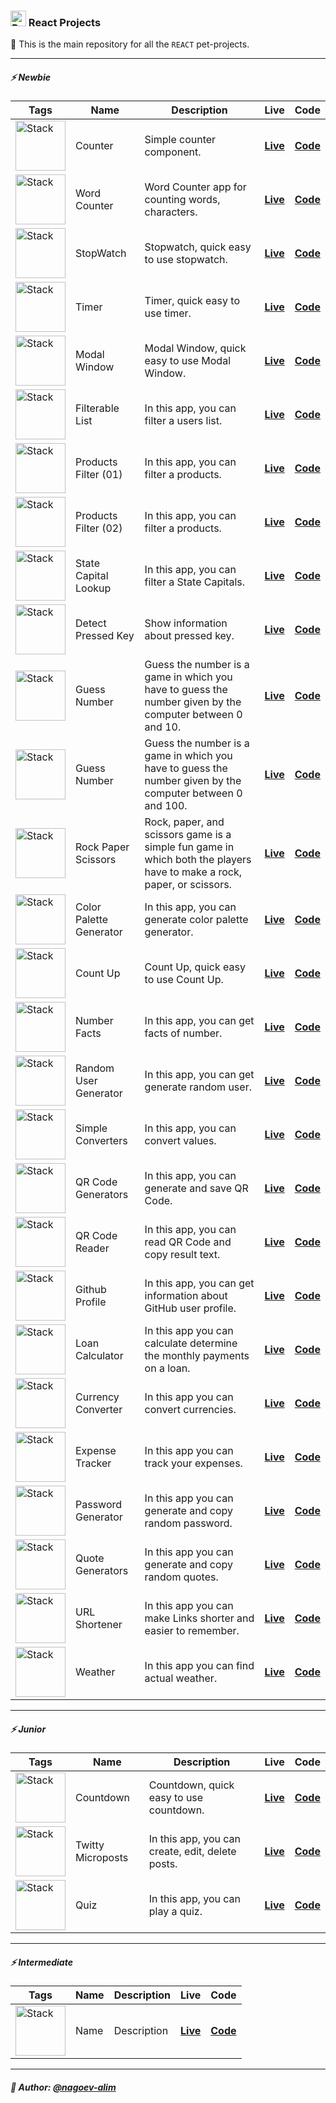 ### <img width=25 src="https://skillicons.dev/icons?i=react"  alt="Reac"/> React Projects

👋 This is the main repository for all the `REACT` pet-projects.

----

##### ⚡️ Newbie

| **Tags**                                                                           | **Name**                | **Description**                                                                                                        | **Live**                                                                                           | **Code**                                                                                                          |
|------------------------------------------------------------------------------------|-------------------------|------------------------------------------------------------------------------------------------------------------------|----------------------------------------------------------------------------------------------------|-------------------------------------------------------------------------------------------------------------------|
| <img width="80" src="https://skillicons.dev/icons?i=html,css,react"  alt="Stack"/> | Counter                 | Simple counter component.                                                                                              | [**Live**](https://npp-react-projects.vercel.app/projects/counter/dist/index.html)                 | [**Code**](https://github.com/nagoev-alim/npp-react-projects/tree/master/projects/counter/source)                 |
| <img width="80" src="https://skillicons.dev/icons?i=html,css,react"  alt="Stack"/> | Word Counter            | Word Counter app for counting words, characters.                                                                       | [**Live**](https://npp-react-projects.vercel.app/projects/word-counter/dist/index.html)            | [**Code**](https://github.com/nagoev-alim/npp-react-projects/tree/master/projects/word-counter/source)            |
| <img width="80" src="https://skillicons.dev/icons?i=html,css,react"  alt="Stack"/> | StopWatch               | Stopwatch, quick easy to use stopwatch.                                                                                | [**Live**](https://npp-react-projects.vercel.app/projects/stopwatch/dist/index.html)               | [**Code**](https://github.com/nagoev-alim/npp-react-projects/tree/master/projects/stopwatch/source)               |
| <img width="80" src="https://skillicons.dev/icons?i=html,css,react"  alt="Stack"/> | Timer                   | Timer, quick easy to use timer.                                                                                        | [**Live**](https://npp-react-projects.vercel.app/projects/timer/dist/index.html)                   | [**Code**](https://github.com/nagoev-alim/npp-react-projects/tree/master/projects/timer/source)                   |
| <img width="80" src="https://skillicons.dev/icons?i=html,css,react"  alt="Stack"/> | Modal Window            | Modal Window, quick easy to use Modal Window.                                                                          | [**Live**](https://npp-react-projects.vercel.app/projects/modal-window/dist/index.html)            | [**Code**](https://github.com/nagoev-alim/npp-react-projects/tree/master/projects/modal-window/source)            |
| <img width="80" src="https://skillicons.dev/icons?i=html,css,react"  alt="Stack"/> | Filterable List         | In this app, you can filter a users list.                                                                              | [**Live**](https://npp-react-projects.vercel.app/projects/filterable-list/dist/index.html)         | [**Code**](https://github.com/nagoev-alim/npp-react-projects/tree/master/projects/filterable-list/source)         |
| <img width="80" src="https://skillicons.dev/icons?i=html,css,react"  alt="Stack"/> | Products Filter (01)    | In this app, you can filter a products.                                                                                | [**Live**](https://npp-react-projects.vercel.app/projects/products-filter-01/dist/index.html)      | [**Code**](https://github.com/nagoev-alim/npp-react-projects/tree/master/projects/products-filter-01/source)      |
| <img width="80" src="https://skillicons.dev/icons?i=html,css,react"  alt="Stack"/> | Products Filter (02)    | In this app, you can filter a products.                                                                                | [**Live**](https://npp-react-projects.vercel.app/projects/products-filter-02/dist/index.html)      | [**Code**](https://github.com/nagoev-alim/npp-react-projects/tree/master/projects/products-filter-02/source)      |
| <img width="80" src="https://skillicons.dev/icons?i=html,css,react"  alt="Stack"/> | State Capital Lookup    | In this app, you can filter a State Capitals.                                                                          | [**Live**](https://npp-react-projects.vercel.app/projects/state-capital-lookup/dist/index.html)    | [**Code**](https://github.com/nagoev-alim/npp-react-projects/tree/master/projects/state-capital-lookup/source)    |
| <img width="80" src="https://skillicons.dev/icons?i=html,css,react"  alt="Stack"/> | Detect Pressed Key      | Show information about pressed key.                                                                                    | [**Live**](https://npp-react-projects.vercel.app/projects/detect-pressed-key/dist/index.html)      | [**Code**](https://github.com/nagoev-alim/npp-react-projects/tree/master/projects/detect-pressed-key/source)      |
| <img width="80" src="https://skillicons.dev/icons?i=html,css,react"  alt="Stack"/> | Guess Number            | Guess the number is a game in which you have to guess the number given by the computer between 0 and 10.               | [**Live**](https://npp-react-projects.vercel.app/projects/guess-number-01/dist/index.html)         | [**Code**](https://github.com/nagoev-alim/npp-react-projects/tree/master/projects/guess-number-01/source)         |
| <img width="80" src="https://skillicons.dev/icons?i=html,css,react"  alt="Stack"/> | Guess Number            | Guess the number is a game in which you have to guess the number given by the computer between 0 and 100.              | [**Live**](https://npp-react-projects.vercel.app/projects/guess-number-02/dist/index.html)         | [**Code**](https://github.com/nagoev-alim/npp-react-projects/tree/master/projects/guess-number-02/source)         |
| <img width="80" src="https://skillicons.dev/icons?i=html,css,react"  alt="Stack"/> | Rock Paper Scissors     | Rock, paper, and scissors game is a simple fun game in which both the players have to make a rock, paper, or scissors. | [**Live**](https://npp-react-projects.vercel.app/projects/rock-paper-scissor/dist/index.html)      | [**Code**](https://github.com/nagoev-alim/npp-react-projects/tree/master/projects/rock-paper-scissor/source)      |
| <img width="80" src="https://skillicons.dev/icons?i=html,css,react"  alt="Stack"/> | Color Palette Generator | In this app, you can generate color palette generator.                                                                 | [**Live**](https://npp-react-projects.vercel.app/projects/color-palette-generator/dist/index.html) | [**Code**](https://github.com/nagoev-alim/npp-react-projects/tree/master/projects/color-palette-generator/source) |
| <img width="80" src="https://skillicons.dev/icons?i=html,css,react"  alt="Stack"/> | Count Up                | Count Up, quick easy to use Count Up.                                                                                  | [**Live**](https://npp-react-projects.vercel.app/projects/count-up/dist/index.html)                | [**Code**](https://github.com/nagoev-alim/npp-react-projects/tree/master/projects/count-up/source)                |
| <img width="80" src="https://skillicons.dev/icons?i=html,css,react"  alt="Stack"/> | Number Facts            | In this app, you can get facts of number.                                                                              | [**Live**](https://npp-react-projects.vercel.app/projects/number-facts/dist/index.html)            | [**Code**](https://github.com/nagoev-alim/npp-react-projects/tree/master/projects/number-facts/source)            |
| <img width="80" src="https://skillicons.dev/icons?i=html,css,react"  alt="Stack"/> | Random User Generator   | In this app, you can get generate random user.                                                                         | [**Live**](https://npp-react-projects.vercel.app/projects/random-user-generator/dist/index.html)   | [**Code**](https://github.com/nagoev-alim/npp-react-projects/tree/master/projects/random-user-generator/source)   |
| <img width="80" src="https://skillicons.dev/icons?i=html,css,react"  alt="Stack"/> | Simple Converters       | In this app, you can convert values.                                                                                   | [**Live**](https://npp-react-projects.vercel.app/projects/simple-converters/dist/index.html)       | [**Code**](https://github.com/nagoev-alim/npp-react-projects/tree/master/projects/simple-converters/source)       |
| <img width="80" src="https://skillicons.dev/icons?i=html,css,react"  alt="Stack"/> | QR Code Generators      | In this app, you can generate and save QR Code.                                                                        | [**Live**](https://npp-react-projects.vercel.app/projects/qr-code-generators/dist/index.html)      | [**Code**](https://github.com/nagoev-alim/npp-react-projects/tree/master/projects/qr-code-generators/source)      |
| <img width="80" src="https://skillicons.dev/icons?i=html,css,react"  alt="Stack"/> | QR Code Reader          | In this app, you can read QR Code and copy result text.                                                                | [**Live**](https://npp-react-projects.vercel.app/projects/qr-code-reader/dist/index.html)          | [**Code**](https://github.com/nagoev-alim/npp-react-projects/tree/master/projects/qr-code-reader/source)          |
| <img width="80" src="https://skillicons.dev/icons?i=html,css,react"  alt="Stack"/> | Github Profile          | In this app, you can get information about GitHub user profile.                                                        | [**Live**](https://npp-react-projects.vercel.app/projects/github-profile/dist/index.html)          | [**Code**](https://github.com/nagoev-alim/npp-react-projects/tree/master/projects/github-profile/source)          |
| <img width="80" src="https://skillicons.dev/icons?i=html,css,react"  alt="Stack"/> | Loan Calculator         | In this app you can calculate determine the monthly payments on a loan.                                                | [**Live**](https://npp-react-projects.vercel.app/projects/loan-calculator/dist/index.html)         | [**Code**](https://github.com/nagoev-alim/npp-react-projects/tree/master/projects/loan-calculator/source)         |
| <img width="80" src="https://skillicons.dev/icons?i=html,css,react"  alt="Stack"/> | Currency Converter      | In this app you can convert currencies.                                                                                | [**Live**](https://npp-react-projects.vercel.app/projects/currency-converter/dist/index.html)      | [**Code**](https://github.com/nagoev-alim/npp-react-projects/tree/master/projects/currency-converter/source)      |
| <img width="80" src="https://skillicons.dev/icons?i=html,css,react"  alt="Stack"/> | Expense Tracker         | In this app you can track your expenses.                                                                               | [**Live**](https://npp-react-projects.vercel.app/projects/expense-tracker/dist/index.html)         | [**Code**](https://github.com/nagoev-alim/npp-react-projects/tree/master/projects/expense-tracker/source)         |
| <img width="80" src="https://skillicons.dev/icons?i=html,css,react"  alt="Stack"/> | Password Generator      | In this app you can generate and copy random password.                                                                 | [**Live**](https://npp-react-projects.vercel.app/projects/password-generator/dist/index.html)      | [**Code**](https://github.com/nagoev-alim/npp-react-projects/tree/master/projects/password-generator/source)      |
| <img width="80" src="https://skillicons.dev/icons?i=html,css,react"  alt="Stack"/> | Quote Generators        | In this app you can generate and copy random quotes.                                                                   | [**Live**](https://npp-react-projects.vercel.app/projects/quote-generators/dist/index.html)        | [**Code**](https://github.com/nagoev-alim/npp-react-projects/tree/master/projects/quote-generators/source)        |
| <img width="80" src="https://skillicons.dev/icons?i=html,css,react"  alt="Stack"/> | URL Shortener           | In this app you can make Links shorter and easier to remember.                                                         | [**Live**](https://npp-react-projects.vercel.app/projects/url-shortener/dist/index.html)           | [**Code**](https://github.com/nagoev-alim/npp-react-projects/tree/master/projects/url-shortener/source)           |
| <img width="80" src="https://skillicons.dev/icons?i=html,css,react"  alt="Stack"/> | Weather                 | In this app you can find actual weather.                                                                               | [**Live**](https://npp-react-projects.vercel.app/projects/weather/dist/index.html)                 | [**Code**](https://github.com/nagoev-alim/npp-react-projects/tree/master/projects/weather/source)                 |

----

##### ⚡️ Junior

| **Tags**                                                                           | **Name**          | **Description**                                  | **Live**                                                                                     | **Code**                                                                                                    |
|------------------------------------------------------------------------------------|-------------------|--------------------------------------------------|----------------------------------------------------------------------------------------------|-------------------------------------------------------------------------------------------------------------|
| <img width="80" src="https://skillicons.dev/icons?i=html,css,react"  alt="Stack"/> | Countdown         | Countdown, quick easy to use countdown.          | [**Live**](https://npp-react-projects.vercel.app/projects/countdown/dist/index.html)         | [**Code**](https://github.com/nagoev-alim/npp-react-projects/tree/master/projects/countdown/source)         |
| <img width="80" src="https://skillicons.dev/icons?i=html,css,react"  alt="Stack"/> | Twitty Microposts | In this app, you can create, edit, delete posts. | [**Live**](https://npp-react-projects.vercel.app/projects/twitty-microposts/dist/index.html) | [**Code**](https://github.com/nagoev-alim/npp-react-projects/tree/master/projects/twitty-microposts/source) |
| <img width="80" src="https://skillicons.dev/icons?i=html,css,react"  alt="Stack"/> | Quiz              | In this app, you can play a quiz.                | [**Live**](https://npp-quiz-react.vercel.app/)                                               | [**Code**](https://github.com/nagoev-alim/npp-react-projects/tree/master/projects/quiz/source)              |

----

##### ⚡️ Intermediate

| **Tags**                                                                           | **Name** | **Description** | **Live**     | **Code**     |
|------------------------------------------------------------------------------------|----------|-----------------|--------------|--------------|
| <img width="80" src="https://skillicons.dev/icons?i=html,css,react"  alt="Stack"/> | Name     | Description     | [**Live**]() | [**Code**]() |

----

##### 🙌 Author: [@nagoev-alim](https://github.com/nagoev-alim)
